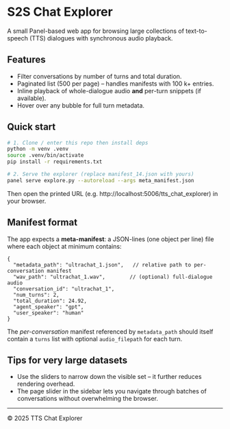 # S2S Chat Explorer

A small Panel-based web app for browsing large collections of text-to-speech (TTS) dialogues with synchronous audio playback.

## Features

* Filter conversations by number of turns and total duration.
* Paginated list (500 per page) – handles manifests with 100 k+ entries.
* Inline playback of whole-dialogue audio **and** per-turn snippets (if available).
* Hover over any bubble for full turn metadata.

## Quick start

```bash
# 1. Clone / enter this repo then install deps
python -m venv .venv
source .venv/bin/activate
pip install -r requirements.txt

# 2. Serve the explorer (replace manifest_14.json with yours)
panel serve explore.py --autoreload --args meta_manifest.json
```

Then open the printed URL (e.g. http://localhost:5006/tts_chat_explorer) in your browser.

## Manifest format

The app expects a **meta-manifest**: a JSON-lines (one object per line) file where each object at minimum contains:

```jsonc
{
  "metadata_path": "ultrachat_1.json",   // relative path to per-conversation manifest
  "wav_path": "ultrachat_1.wav",        // (optional) full-dialogue audio
  "conversation_id": "ultrachat_1",
  "num_turns": 2,
  "total_duration": 24.92,
  "agent_speaker": "gpt",
  "user_speaker": "human"
}
```

The *per-conversation* manifest referenced by `metadata_path` should itself contain a `turns` list with optional `audio_filepath` for each turn.

## Tips for very large datasets

* Use the sliders to narrow down the visible set – it further reduces rendering overhead.
* The page slider in the sidebar lets you navigate through batches of conversations without overwhelming the browser.

---
© 2025 TTS Chat Explorer 
